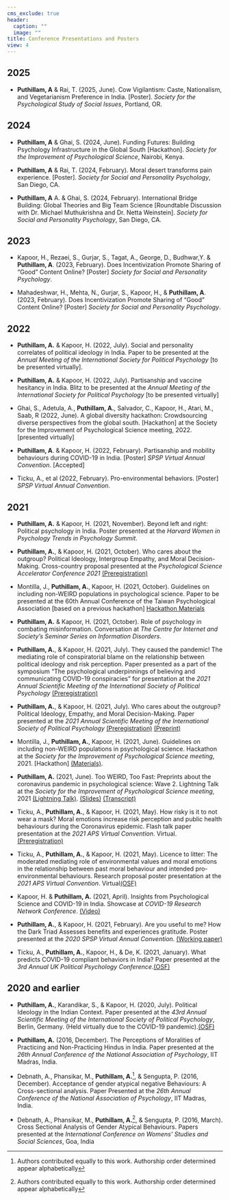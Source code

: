 ```yaml
---
cms_exclude: true
header:
  caption: ""
  image: ""
title: Conference Presentations and Posters
view: 4
---
```


## 2025

* **Puthillam, A** & Rai, T. (2025, June). Cow Vigilantism: Caste, Nationalism, and Vegetarianism Preference in India. [Poster]. _Society for the Psychological Study of Social Issues_,
Portland, OR.

## 2024

* **Puthillam, A** & Ghai, S. (2024, June). Funding Futures: Building Psychology Infrastructure in the Global South [Hackathon]. _Society for the Improvement of Psychological Science_, Nairobi, Kenya.

* **Puthillam, A** & Rai, T. (2024, February). Moral desert transforms pain experience. [Poster]. _Society for Social and Personality Psychology_, San Diego, CA.

* **Puthillam, A** A. & Ghai, S. (2024, February). International Bridge Building: Global Theories and Big Team Science [Roundtable Discussion with Dr. Michael Muthukrishna and Dr. Netta Weinstein]. _Society for Social and Personality Psychology_, San Diego, CA.

## 2023

* Kapoor, H., Rezaei, S., Gurjar, S., Tagat, A., George, D., Budhwar,Y. & **Puthillam, A**. (2023, February). Does Incentivization Promote Sharing of “Good” Content Online? [Poster] _Society for Social and Personality Psychology_. 

* Mahadeshwar, H., Mehta, N., Gurjar, S., Kapoor, H., & **Puthillam, A**. (2023, February). Does Incentivization Promote Sharing of “Good” Content Online? [Poster] _Society for Social and Personality Psychology_. 

## 2022

* **Puthillam, A.** & Kapoor, H. (2022, July). Social and personality correlates of political ideology in India. Paper to be presented at the _Annual Meeting of the International Society for Political Psychology_ [to be presented virtually].

* **Puthillam, A.** & Kapoor, H. (2022, July). Partisanship and vaccine hesitancy in India. Blitz to be presented at the _Annual Meeting of the International Society for Political Psychology_ [to be presented virtually]

* Ghai, S., Adetula, A., **Puthillam, A.**, Salvador, C., Kapoor, H., Atari, M., Saab, R (2022, June). A global diversity hackathon: Crowdsourcing diverse perspectives from the global south. [Hackathon] at the Society for the Improvement of Psychological Science meeting, 2022. [presented virtually] 

* **Puthillam, A**. & Kapoor, H. (2022, February). Partisanship and mobility behaviours during COVID-19 in India. [Poster] _SPSP Virtual Annual Convention_. [Accepted]

* Ticku, A., et al (2022, February). Pro-environmental behaviors. [Poster]  _SPSP Virtual Annual Convention_. 

## 2021

* **Puthillam, A.** & Kapoor, H. (2021, November). Beyond left and right: Political psychology in India. Poster presented at the _Harvard Women in Psychology Trends in Psychology Summit_.

* **Puthillam, A.**, & Kapoor, H. (2021, October). Who cares about the outgroup? Political Ideology, Intergroup Empathy, and Moral Decision-Making. Cross-country proposal presented at the _Psychological Science Accelerator Conference 2021_ [(Preregistration)](https://osf.io/sfh93)

* Montilla, J., **Puthillam, A.**, Kapoor, H. (2021, October). Guidelines on including non-WEIRD populations in psychological science. Paper to be presented at the 60th Annual Conference of the Taiwan Psychological Association [based on a previous hackathon] [Hackathon Materials](https://osf.io/vm3sd/) 

* **Puthillam, A.** & Kapoor, H. (2021, October). Role of psychology in combating misinformation. Conversation at _The Centre for Internet and Society’s Seminar Series on Information Disorders_.

* **Puthillam, A.**, & Kapoor, H. (2021, July). They caused the pandemic! The mediating role of conspiratorial blame on the relationship between political ideology and risk perception. Paper presented as a part of the symposium “The psychological underpinnings of believing and communicating COVID-19 conspiracies” for presentation at the _2021 Annual Scientific Meeting of the International Society of Political Psychology_ [(Preregistration)](https://osf.io/td39c/)

* **Puthillam, A.**, & Kapoor, H. (2021, July). Who cares about the outgroup? Political Ideology, Empathy, and Moral Decision-Making. Paper presented at the _2021 Annual Scientific Meeting of the International Society of Political Psychology_ [(Preregistration)](https://osf.io/sfh93) [(Preprint)](https://psyarxiv.com/4es5u/)

* Montilla, J., **Puthillam, A.**, Kapoor, H. (2021, June). Guidelines on including non-WEIRD populations in psychological science. Hackathon at the _Society for the Improvement of Psychological Science meeting_, 2021. [Hackathon] [(Materials)](https://osf.io/vm3sd/).

* **Puthillam, A.** (2021, June). Too WEIRD, Too Fast: Preprints about the coronavirus pandemic in psychological science: Wave 2. Lightning Talk at the _Society for the Improvement of Psychological Science meeting_, 2021 [(Lightning Talk)](https://osf.io/j5x87/). [(Slides)](https://mfr.osf.io/render?url=https://osf.io/ut647/?direct%26mode=render%26action=download%26mode=render) [(Transcript)](https://mfr.osf.io/render?url=https://osf.io/k3txa/?direct%26mode=render%26action=download%26mode=render)

* Ticku, A., **Puthillam, A.**, & Kapoor, H. (2021, May). How risky is it to not wear a mask? Moral emotions increase risk perception and public health behaviours during the Coronavirus epidemic. Flash talk paper presentation at the _2021 APS Virtual Convention_. Virtual. [(Preregistration)](https://mfr.osf.io/render?url=https://osf.io/k3txa/?direct%26mode=render%26action=download%26mode=render)

* Ticku, A., **Puthillam, A.**, & Kapoor, H. (2021, May). Licence to litter: The moderated mediating role of environmental values and moral emotions in the relationship between past moral behaviour and intended pro-environmental behaviours. Research proposal poster presentation at the _2021 APS Virtual Convention_. Virtual[(OSF)](https://mfr.osf.io/render?url=https://osf.io/k3txa/?direct%26mode=render%26action=download%26mode=render)

* Kapoor, H. & **Puthillam, A.** (2021, April). Insights from Psychological Science and COVID-19 in India. Showcase at _COVID-19 Research Network Conference_. [(Video)](https://www.youtube.com/watch?v=rjrcDf_SR0Y)

* **Puthillam, A.**, & Kapoor, H. (2021, February). Are you useful to me? How the Dark Triad Assesses benefits and experiences gratitude. Poster presented at the _2020 SPSP Virtual Annual Convention_. [(Working paper)](https://psyarxiv.com/5tguf/)

* Ticku, A., **Puthillam, A.**, Kapoor, H., & De, K. (2021, January). What predicts COVID-19 compliant behaviors in India? Paper presented at the _3rd Annual UK Political Psychology Conference_.[(OSF)](https://psyarxiv.com/5tguf/)

## 2020 and earlier

* **Puthillam, A.**, Karandikar, S., & Kapoor, H. (2020, July). Political Ideology in the Indian Context. Paper presented at the _43rd Annual Scientific Meeting of the International Society of Political Psychology_, Berlin, Germany. (Held virtually due to the COVID-19 pandemic).[(OSF)](https://psyarxiv.com/5tguf/)

* **Puthillam, A.** (2016, December). The Perceptions of Moralities of Practicing and Non-Practicing Hindus in India. Paper presented at the _26th Annual Conference of the National Association of Psychology_, IIT Madras, India.

* Debnath, A., Phansikar, M., **Puthillam, A.**[^1], & Sengupta, P. (2016, December). Acceptance of gender atypical negative Behaviours: A Cross-sectional analysis. Paper Presented at the _26th Annual Conference of the National Association of Psychology_, IIT Madras, India.

* Debnath, A., Phansikar, M., **Puthillam, A.**[^1], & Sengupta, P. (2016, March). Cross Sectional Analysis of Gender Atypical Behaviours. Papers presented at the _International Conference on Womens' Studies and Social Sciences_, Goa, India

 [^1]: Authors contributed equally to this work. Authorship order determined appear alphabetically
